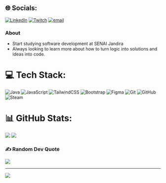 
## 🌐 Socials:
[![LinkedIn](https://img.shields.io/badge/LinkedIn-%230077B5.svg?logo=linkedin&logoColor=white)](https://linkedin.com/in/rogerrib) [![Twitch](https://img.shields.io/badge/Twitch-%239146FF.svg?logo=Twitch&logoColor=white)](https://twitch.tv/minogasu) [![email](https://img.shields.io/badge/Email-D14836?logo=gmail&logoColor=white)](mailto:cjo.rogerribeiro@gmail.com) 

### **About**
- Start studying software development at SENAI Jandira
- Always looking to learn more about how to turn logic into solutions and ideas into code.

# 💻 Tech Stack:
![Java](https://img.shields.io/badge/java-%23ED8B00.svg?style=for-the-badge&logo=openjdk&logoColor=white) ![JavaScript](https://img.shields.io/badge/javascript-%23323330.svg?style=for-the-badge&logo=javascript&logoColor=%23F7DF1E) ![TailwindCSS](https://img.shields.io/badge/tailwindcss-%2338B2AC.svg?style=for-the-badge&logo=tailwind-css&logoColor=white) ![Bootstrap](https://img.shields.io/badge/bootstrap-%238511FA.svg?style=for-the-badge&logo=bootstrap&logoColor=white) ![Figma](https://img.shields.io/badge/figma-%23F24E1E.svg?style=for-the-badge&logo=figma&logoColor=white) ![Git](https://img.shields.io/badge/git-%23F05033.svg?style=for-the-badge&logo=git&logoColor=white) ![GitHub](https://img.shields.io/badge/github-%23121011.svg?style=for-the-badge&logo=github&logoColor=white) ![Steam](https://img.shields.io/badge/steam-%23000000.svg?style=for-the-badge&logo=steam&logoColor=white)
# 📊 GitHub Stats:
![](https://github-readme-stats.vercel.app/api?username=rgrrb&theme=maroongold&hide_border=false&include_all_commits=false&count_private=false)
![](https://github-readme-stats.vercel.app/api/top-langs/?username=rgrrb&theme=maroongold&hide_border=false&include_all_commits=false&count_private=false&layout=compact)

### ✍️ Random Dev Quote
![](https://quotes-github-readme.vercel.app/api?type=vetical&theme=dark)

---
[![](https://visitcount.itsvg.in/api?id=rgrrb&icon=0&color=0)](https://visitcount.itsvg.in)
